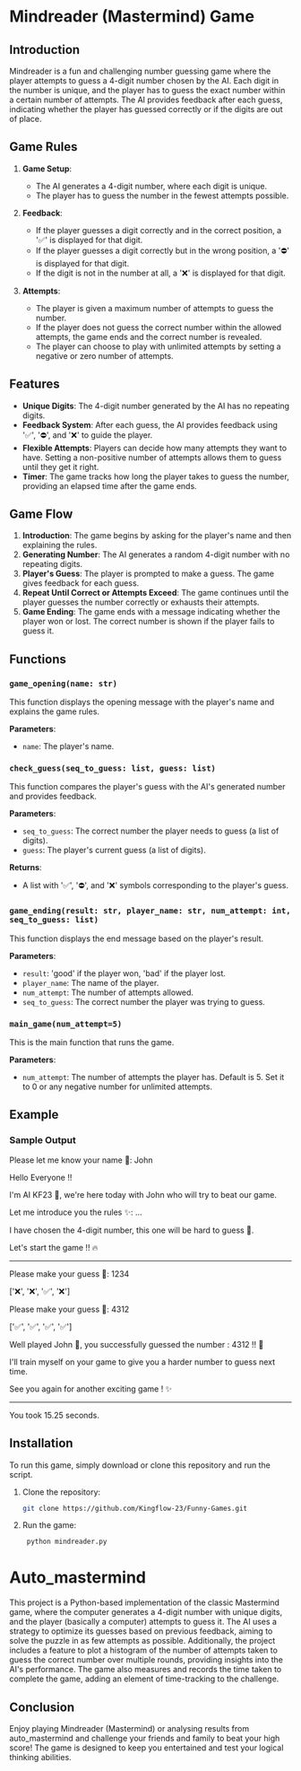 # Mindreader (Mastermind) Game

## Introduction

Mindreader is a fun and challenging number guessing game where the player attempts to guess a 4-digit number chosen by the AI. Each digit in the number is unique, and the player has to guess the exact number within a certain number of attempts. The AI provides feedback after each guess, indicating whether the player has guessed correctly or if the digits are out of place.

## Game Rules

1. **Game Setup**:
   - The AI generates a 4-digit number, where each digit is unique.
   - The player has to guess the number in the fewest attempts possible.
   
2. **Feedback**:
   - If the player guesses a digit correctly and in the correct position, a '✅' is displayed for that digit.
   - If the player guesses a digit correctly but in the wrong position, a '⛔' is displayed for that digit.
   - If the digit is not in the number at all, a '❌' is displayed for that digit.

3. **Attempts**:
   - The player is given a maximum number of attempts to guess the number.
   - If the player does not guess the correct number within the allowed attempts, the game ends and the correct number is revealed.
   - The player can choose to play with unlimited attempts by setting a negative or zero number of attempts.

## Features

- **Unique Digits**: The 4-digit number generated by the AI has no repeating digits.
- **Feedback System**: After each guess, the AI provides feedback using '✅', '⛔', and '❌' to guide the player.
- **Flexible Attempts**: Players can decide how many attempts they want to have. Setting a non-positive number of attempts allows them to guess until they get it right.
- **Timer**: The game tracks how long the player takes to guess the number, providing an elapsed time after the game ends.

## Game Flow

1. **Introduction**: The game begins by asking for the player's name and then explaining the rules.
2. **Generating Number**: The AI generates a random 4-digit number with no repeating digits.
3. **Player's Guess**: The player is prompted to make a guess. The game gives feedback for each guess.
4. **Repeat Until Correct or Attempts Exceed**: The game continues until the player guesses the number correctly or exhausts their attempts.
5. **Game Ending**: The game ends with a message indicating whether the player won or lost. The correct number is shown if the player fails to guess it.

## Functions

### `game_opening(name: str)`
This function displays the opening message with the player's name and explains the game rules.

**Parameters**:
- `name`: The player's name.

### `check_guess(seq_to_guess: list, guess: list)`
This function compares the player's guess with the AI's generated number and provides feedback.

**Parameters**:
- `seq_to_guess`: The correct number the player needs to guess (a list of digits).
- `guess`: The player's current guess (a list of digits).

**Returns**:
- A list with '✅', '⛔', and '❌' symbols corresponding to the player's guess.

### `game_ending(result: str, player_name: str, num_attempt: int, seq_to_guess: list)`
This function displays the end message based on the player's result.

**Parameters**:
- `result`: 'good' if the player won, 'bad' if the player lost.
- `player_name`: The name of the player.
- `num_attempt`: The number of attempts allowed.
- `seq_to_guess`: The correct number the player was trying to guess.

### `main_game(num_attempt=5)`
This is the main function that runs the game.

**Parameters**:
- `num_attempt`: The number of attempts the player has. Default is 5. Set it to 0 or any negative number for unlimited attempts.

## Example

### Sample Output

Please let me know your name 🤖: John

Hello Everyone !! 

I'm AI KF23 🤖, we're here today with John who will try to beat our game.

Let me introduce you the rules ✨:
...

I have chosen the 4-digit number, this one will be hard to guess 🤖.

Let's start the game !! 🔥
_______________________________________________________________
Please make your guess 🤖: 1234

['❌', '❌', '✅', '❌']

Please make your guess 🤖: 4312

['✅', '✅', '✅', '✅']

Well played John 🤖, you successfully guessed the number : 4312 !! 🥂

I'll train myself on your game to give you a harder number to guess next time.

See you again for another exciting game ! ✨
_______________________________________________________________
You took 15.25 seconds.


## Installation

To run this game, simply download or clone this repository and run the script.

1. Clone the repository:
   ```bash
   git clone https://github.com/Kingflow-23/Funny-Games.git

2. Run the game:
   ```bash
    python mindreader.py
   ```

# Auto_mastermind

This project is a Python-based implementation of the classic Mastermind game, where the computer generates a 4-digit number with unique digits, and the player (basically a computer) attempts to guess it. The AI uses a strategy to optimize its guesses based on previous feedback, aiming to solve the puzzle in as few attempts as possible. Additionally, the project includes a feature to plot a histogram of the number of attempts taken to guess the correct number over multiple rounds, providing insights into the AI's performance. The game also measures and records the time taken to complete the game, adding an element of time-tracking to the challenge.

## Conclusion
Enjoy playing Mindreader (Mastermind) or analysing results from auto_mastermind and challenge your friends and family to beat your high score! The game is designed to keep you entertained and test your logical thinking abilities.